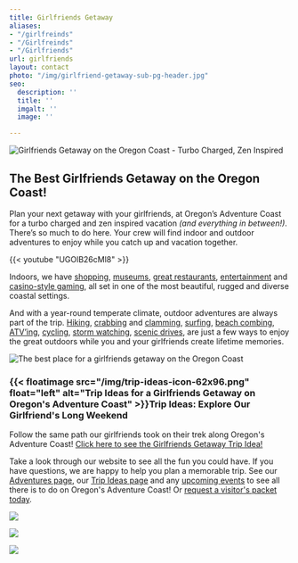 ```yaml
---
title: Girlfriends Getaway
aliases:
- "/girlfreinds"
- "/Girlfreinds"
- "/Girlfriends"
url: girlfriends
layout: contact
photo: "/img/girlfriend-getaway-sub-pg-header.jpg"
seo:
  description: ''
  title: ''
  imgalt: ''
  image: ''

---
```

![Girlfriends Getaway on the Oregon Coast - Turbo Charged, Zen Inspired](/img/girlfriends-getaway-hdr-695x322.jpg)

## The Best Girlfriends Getaway on the Oregon Coast!

Plan your next getaway with your girlfriends, at Oregon’s Adventure Coast for a turbo charged and zen inspired vacation _(and everything in between!)_. There’s so much to do here. Your crew will find indoor and outdoor adventures to enjoy while you catch up and vacation together.

{{< youtube "UGOlB26cMl8" >}}<br>

Indoors, we have [shopping](/shopping), [museums](/art-history-culture), [great restaurants](/dining), [entertainment](/entertainment-and-nightlife) and [casino-style gaming](/gaming), all set in one of the most beautiful, rugged and diverse coastal settings.

And with a year-round temperate climate, outdoor adventures are always part of the trip. [Hiking](/hiking-walking), [crabbing](/crabbing-clamming) and [clamming](/clamming), [surfing](/water-recreation), [beach combing](/undeveloped-beaches), [ATV’ing](/atv-motorsports), [cycling](/cycling), [storm watching](/storm-watching), [scenic drives](/scenic-drives), are just a few ways to enjoy the great outdoors while you and your girlfriends create lifetime memories.

![The best place for a girlfriends getaway on the Oregon Coast](/img/girlfriends-getaway-collage.jpg)

### {{< floatimage src="/img/trip-ideas-icon-62x96.png" float="left" alt="Trip Ideas for a Girlfriends Getaway on Oregon's Adventure Coast" >}}Trip Ideas: Explore Our Girlfriend's Long Weekend

Follow the same path our girlfriends took on their trek along Oregon's Adventure Coast! [Click here to see the Girlfriends Getaway Trip Idea!](/tripideas/a-girlfriends-getaway-on-oregon-s-adventure-coast/)

Take a look through our website to see all the fun you could have. If you have questions, we are happy to help you plan a memorable trip. See our [Adventures page](/adventures), our [Trip Ideas page](/tripideas) and any [upcoming events](/events) to see all there is to do on Oregon's Adventure Coast! Or [request a visitor's packet today](/contact/#contactform).

![](/img/museum-collage-two-images.jpg)

![](/img/shopping-girlfriends-north-bend.jpg)

![](/img/girlfriends-hug-at-beach.jpg)